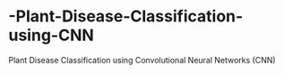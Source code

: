 # -Plant-Disease-Classification-using-CNN
Plant Disease Classification using Convolutional Neural Networks (CNN)
